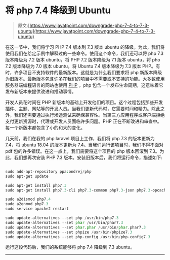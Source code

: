 # 将 php 7.4 降级到 Ubuntu

> 原文:[https://www.javatpoint.com/downgrade-php-7-4-to-7-3-ubuntu](https://www.javatpoint.com/downgrade-php-7-4-to-7-3-ubuntu)

在这一节中，我们将学习 PHP 7.4 版本到 7.3 版本 ubuntu 的降级。为此，我们将使用我们在给定示例中解释过的一些命令。使用这个命令，我们还可以将 php 7.3 版本降级为 7.2 版本 ubuntu，将 PHP 7.2 版本降级为 7.1 版本 ubuntu，将 pho 7.2 版本降级为 7.0 版本 ubuntu，将 Ubuntu 7.4 版本降级为 7.3 版本 PHP。有时，许多项目不支持软件的最新版本。这就是为什么我们要求将 php 新版本降级为旧版本。最新版本包含许多在我们的项目中不需要或不支持的功能。大多数使用服务器端编程语言的网站也使用 [PHP](https://www.javatpoint.com/php-tutorial) 。php 包含一个发布生命周期，这意味着它发布新版本来提供改进和推动事情。

开发人员花时间在 PHP 新版本的基础上开发他们的项目。这个过程包括那些开发插件、主题、网站等的开发人员。当我们更新代码时，它需要时间和精力。除此之外，我们还需要通过执行渗透测试来确保兼容性。当第三方应用程序或客户端拒绝支付更新资源时，代理或开发人员面临许多问题。PHP 正在不断改进和审查中。每一个新版本都包含了小的和大的变化。

几天前，我们在我的 php laravel 项目上工作，我们将 php 7.3 的版本更新为 7.4，将 ubuntu 18.04 的版本更新为 7.4。当我们运行该项目时，我们不得不面对 pdf 包的许多错误。在这一点上，我们需要将这个项目的 php 版本回滚到 7.3。为此，我们想再次安装 PHP 7.3 版本。安装旧版本后，我们将运行命令，描述如下:

```php

sudo add-apt-repository ppa:ondrej/php
sudo apt-get update

sudo apt-get install php7.3
sudo apt-get install php7.3-cli php7.3-common php7.3-json php7.3-opcache php7.3-mysql php7.3-mbstring  php7.3-zip php7.3-fpm php7.3-intl php7.3-simplexml

sudo a2dismod php7.4
sudo a2enmod php7.3
sudo service apache2 restart

sudo update-alternatives --set php /usr/bin/php7.3
sudo update-alternatives --set phar /usr/bin/phar7.3
sudo update-alternatives --set phar.phar /usr/bin/phar.phar7.3
sudo update-alternatives --set phpize /usr/bin/phpize7.3
sudo update-alternatives --set php-config /usr/bin/php-config7.3

```

运行这段代码后，我们的系统能够将 php 7.4 降级到 7.3 ubuntu。

* * *